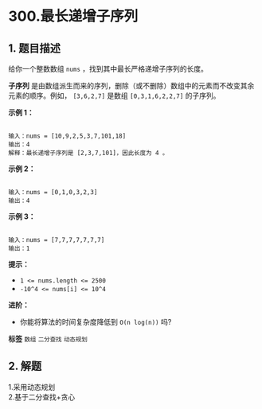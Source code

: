 # 300.最长递增子序列

## 1. 题目描述

给你一个整数数组 `nums` ，找到其中最长严格递增子序列的长度。

 **子序列** 是由数组派生而来的序列，删除（或不删除）数组中的元素而不改变其余元素的顺序。例如， `[3,6,2,7]` 是数组 `[0,3,1,6,2,2,7]` 的子序列。
 

 **示例 1：** 

```

输入：nums = [10,9,2,5,3,7,101,18]
输出：4
解释：最长递增子序列是 [2,3,7,101]，因此长度为 4 。

```
 **示例 2：** 

```

输入：nums = [0,1,0,3,2,3]
输出：4

```
 **示例 3：** 

```

输入：nums = [7,7,7,7,7,7,7]
输出：1

```
 

 **提示：** 
-  `1 <= nums.length <= 2500` 
-  `-10^4 <= nums[i] <= 10^4` 
 

<b>进阶：</b>
- 你能将算法的时间复杂度降低到 `O(n log(n))` 吗?
 
**标签**
`数组` `二分查找` `动态规划` 


## 2. 解题
1.采用动态规划  
2.基于二分查找+贪心
